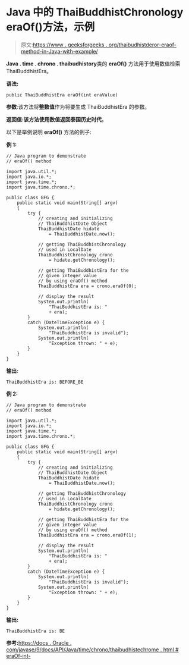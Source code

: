 # Java 中的 ThaiBuddhistChronology eraOf()方法，示例

> 原文:[https://www . geeksforgeeks . org/thaibudhistderor-eraof-method-in-Java-with-example/](https://www.geeksforgeeks.org/thaibuddhistchronology-eraof-method-in-java-with-example/)

**Java . time . chrono . thaibudhistory**类的 **eraOf()** 方法用于使用数值检索 ThaiBuddhistEra。

**语法:**

```
public ThaiBuddhistEra eraOf(int eraValue)
```

**参数**:该方法将**整数值**作为将要生成 ThaiBuddhistEra 的参数。

**返回值:**该方法使用数值返回**泰国历史时代**。

以下是举例说明 **eraOf()** 方法的例子:

**例 1:**

```
// Java program to demonstrate
// eraOf() method

import java.util.*;
import java.io.*;
import java.time.*;
import java.time.chrono.*;

public class GFG {
    public static void main(String[] argv)
    {
        try {
            // creating and initializing
            // ThaiBuddhistDate Object
            ThaiBuddhistDate hidate
                = ThaiBuddhistDate.now();

            // getting ThaiBuddhistChronology
            // used in LocalDate
            ThaiBuddhistChronology crono
                = hidate.getChronology();

            // getting ThaiBuddhistEra for the
            // given integer value
            // by using eraOf() method
            ThaiBuddhistEra era = crono.eraOf(0);

            // display the result
            System.out.println(
                "ThaiBuddhistEra is: "
                + era);
        }
        catch (DateTimeException e) {
            System.out.println(
                "ThaiBuddhistEra is invalid");
            System.out.println(
                "Exception thrown: " + e);
        }
    }
}
```

**输出:**

```
ThaiBuddhistEra is: BEFORE_BE

```

**例 2:**

```
// Java program to demonstrate
// eraOf() method

import java.util.*;
import java.io.*;
import java.time.*;
import java.time.chrono.*;

public class GFG {
    public static void main(String[] argv)
    {
        try {
            // creating and initializing
            // ThaiBuddhistDate Object
            ThaiBuddhistDate hidate
                = ThaiBuddhistDate.now();

            // getting ThaiBuddhistChronology
            // used in LocalDate
            ThaiBuddhistChronology crono
                = hidate.getChronology();

            // getting ThaiBuddhistEra for the
            // given integer value
            // by using eraOf() method
            ThaiBuddhistEra era = crono.eraOf(1);

            // display the result
            System.out.println(
                "ThaiBuddhistEra is: "
                + era);
        }
        catch (DateTimeException e) {
            System.out.println(
                "ThaiBuddhistEra is invalid");
            System.out.println(
                "Exception thrown: " + e);
        }
    }
}
```

**输出:**

```
ThaiBuddhistEra is: BE

```

**参考:**[https://docs . Oracle . com/javase/9/docs/API/Java/time/chrono/thaibudhistechrome . html # eraOf-int-](https://docs.oracle.com/javase/9/docs/api/java/time/chrono/ThaiBuddhistChronology.html#eraOf-int-)
